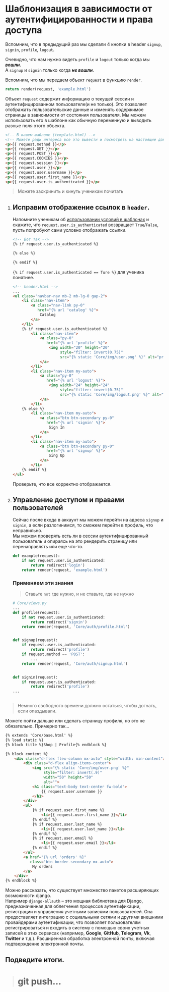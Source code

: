 # Шаблонизация в зависимости от аутентифицированности и права доступа 

Вспомним, что в предыдущий раз мы сделали 4 кнопки в header
`signup`, `signin`, `profile`, `logout`.  <br>

Очевидно, что нам нужно видеть `profile` и `logout` только когда мы **_вошли_**.<br>
А `signup` и `signin` только когда **_не вошли_**.

Вспомним, что мы передаем объект `request` в функцию `render`.
```python
return render(request, 'example.html')
```
Объект `request` содержит информацию о текущей 
сессии и аутентифицированном пользователе(и не только). Это позволяет 
отображать пользовательские данные и изменять содержимое 
страницы в зависимости от состояния пользователя.
Мы можем использовать его в шаблоне как обычную переменную и выводить разные поля этого объекта.
```html
<!-- В вашем шаблоне (template.html) -->
<!-- Можете ради интереса все это вывести и посмотреть на настоящие данные -->
<p>{{ request.method }}</p>
<p>{{ request.GET }}</p>
<p>{{ request.POST }}</p>
<p>{{ request.COOKIES }}</p>
<p>{{ request.session }}</p>
<p>{{ request.user }}</p>
<p>{{ request.user.username }}</p>
<p>{{ request.user.first_name }}</p>
<p>{{ request.user.is_authenticated }}</p>
```
> Можете заскринить и кинуть ученикам почитать


1. ## Исправим отображение ссылок в `header`.
   Напомните ученикам об [использовании условий в шаблонах](https://github.com/xlartas/it-compot-backend-methods/blob/main/django-base.md#%D0%B8%D1%81%D0%BF%D0%BE%D0%BB%D1%8C%D0%B7%D0%BE%D0%B2%D0%B0%D0%BD%D0%B8%D0%B5-%D1%86%D0%B8%D0%BA%D0%BB%D0%BE%D0%B2-%D0%B8-%D1%83%D1%81%D0%BB%D0%BE%D0%B2%D0%B8%D0%B9-%D0%B2-%D1%88%D0%B0%D0%B1%D0%BB%D0%BE%D0%BD%D0%B5)
   и скажите, что `request.user.is_authenticated` возвращает
   `True`/`False`, пусть попробуют сами условно отображать ссылки.
   ```html
   <!-- Вот так -->
   {% if request.user.is_authenticated %} 
   
   {% else %}
   
   {% endif %}
   ```
   `{% if request.user.is_authenticated == Ture %}` для ученика понятнее. 
   ```html
   <!-- header.html -->
   ...
   <ul class="navbar-nav mb-2 mb-lg-0 gap-2">
       <li class="nav-item">
           <a class="nav-link py-0"
              href="{% url 'catalog' %}">
               Catalog
           </a>
       </li>
       {% if request.user.is_authenticated %}
           <li class="nav-item">
               <a class="py-0"
                  href="{% url 'profile' %}">
                   <img width="20" height="20"
                        style="filter: invert(0.75)"
                        src="{% static 'Core/img/user.png' %}" alt="profile">
               </a>
           </li>
           <li class="nav-item my-auto">
               <a class="py-0"
                  href="{% url 'logout' %}">
                   <img width="24" height="24"
                        style="filter: invert(0.75)"
                        src="{% static 'Core/img/logout.png' %}" alt="logout">
               </a>
           </li>
       {% else %}
           <li class="nav-item my-auto">
               <a class="btn btn-secondary py-0"
                  href="{% url 'signin' %}">
                   Sign In
               </a>
           </li>
           <li class="nav-item my-auto">
               <a class="btn btn-secondary py-0"
                  href="{% url 'signup' %}">
                   Sing Up
               </a>
           </li>
       {% endif %}
   </ul>
   ```
   Проверьте, что все корректно отображается.

2. ## Управление доступом и правами пользователей
   Сейчас после входа в аккаунт мы можем перейти на адреса `signup` и `signin`, 
   а если разлогинимся, то сможем перейти в профиль, что неправильно.<br>
   Мы можем проверять есть ли в сессии аутентифицированный пользователь и опираясь на
   это рендерить страницу или перенаправлять или еще что-то.
   
   ```python
   def example(request):                        
       if not request.user.is_authenticated:
           return redirect('login')
       return render(request, 'example.html')
   ```
   ### Применяем эти знания
   > Ставьте `not` где нужно, и не ставьте, где не нужно
   ```python
   # Core/views.py
   ...
   def profile(request):
       if not request.user.is_authenticated:
           return redirect('signin')
       return render(request, 'Core/auth/profile.html')


   def signup(request):
       if request.user.is_authenticated:
           return redirect('profile')
       if request.method == 'POST':
           ...
       return render(request, 'Core/auth/signup.html')
   
   
   def signin(request):
       if request.user.is_authenticated:
           return redirect('profile')
   ...
       
   ```

> Немного свободного времени должно остаться, чтобы догнать, если опаздывали.

Можете пойти дальше или сделать страницу профиля, но это не обязательно.
Примерно так...
```html
{% extends 'Core/base.html' %}
{% load static %}
{% block title %}Shop | Profile{% endblock %}

{% block content %}
    <div class="d-flex flex-column mx-auto" style="width: min-content">
        <div class="d-flex align-items-center">
            <img src="{% static 'Core/img/user.png' %}"
                 style="filter: invert(.9)"
                 width="50" height="50"
                 alt="">
            <h1 class="text-body text-center fw-bold">
                {{ request.user.username }}
            </h1>
        </div>
        <ul>
            {% if request.user.first_name %}
                <li>{{ request.user.first_name }}</li>
            {% endif %}
            {% if request.user.last_name %}
                <li>{{ request.user.last_name }}</li>
            {% endif %}
            {% if request.user.email %}
                <li>{{ request.user.email }}</li>
            {% endif %}
        </ul>
        <a href="{% url 'orders' %}"
           class="btn border-secondary mx-auto">
            My orders
        </a>
    </div>
{% endblock %}
```


Можно рассказать, что существует множество пакетов расширяющих возможности django.<br>
Например `django-allauth` – это мощная библиотека для Django, предназначенная для облегчения 
процессов аутентификации, регистрации и управления учетными записями пользователей. 
Она предоставляет интеграцию с социальными сетями и другими внешними провайдерами 
аутентификации, что позволяет пользователям регистрироваться и входить в систему с 
помощью своих учетных записей в этих сервисах 
(например, **Google**, **GitHub**, **Telegram**, **Vk**, **Twitter** и т.д.).
Расширенная обработка электронной почты, включая подтверждение электронной почты.

## Подведите итоги.
># git push...